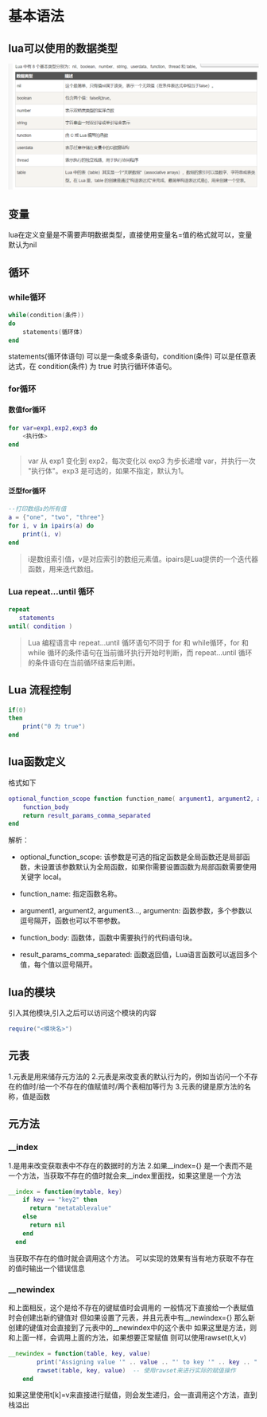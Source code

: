 # 基本语法

## lua可以使用的数据类型

![lua数据类型](../../图片/lua数据类型.png
)

## 变量

lua在定义变量是不需要声明数据类型，直接使用变量名=值的格式就可以，变量默认为nil

## 循环

### while循环

```lua
while(condition(条件))
do
    statements(循环体)
end
```

 statements(循环体语句) 可以是一条或多条语句，condition(条件) 可以是任意表达式，在 condition(条件) 为 true 时执行循环体语句。

### for循环

#### 数值for循环

```lua
for var=exp1,exp2,exp3 do  
    <执行体>  
end 
```

>var 从 exp1 变化到 exp2，每次变化以 exp3 为步长递增 var，并执行一次 "执行体"。exp3 是可选的，如果不指定，默认为1。

#### 泛型for循环

```lua
--打印数组a的所有值  
a = {"one", "two", "three"}
for i, v in ipairs(a) do
    print(i, v)
end 
```

>i是数组索引值，v是对应索引的数组元素值。ipairs是Lua提供的一个迭代器函数，用来迭代数组。

### Lua repeat...until 循环

```lua
repeat
   statements
until( condition )
```

>Lua 编程语言中 repeat...until 循环语句不同于 for 和 while循环，for 和 while 循环的条件语句在当前循环执行开始时判断，而 repeat...until 循环的条件语句在当前循环结束后判断。

## Lua 流程控制

```lua
if(0)
then
    print("0 为 true")
end
```

## lua函数定义

格式如下

```lua
optional_function_scope function function_name( argument1, argument2, argument3..., argumentn)
    function_body
    return result_params_comma_separated
end
```

解析：

- optional_function_scope: 该参数是可选的指定函数是全局函数还是局部函数，未设置该参数默认为全局函数，如果你需要设置函数为局部函数需要使用关键字 local。

- function_name: 指定函数名称。

- argument1, argument2, argument3..., argumentn: 函数参数，多个参数以逗号隔开，函数也可以不带参数。

- function_body: 函数体，函数中需要执行的代码语句块。

- result_params_comma_separated: 函数返回值，Lua语言函数可以返回多个值，每个值以逗号隔开。

## lua的模块

引入其他模块,引入之后可以访问这个模块的内容

```lua
require("<模块名>")
```

## 元表

1.元表是用来储存元方法的
2.元表是来改变表的默认行为的，例如当访问一个不存在的值时/给一个不存在的值赋值时/两个表相加等行为
3.元表的键是原方法的名称，值是函数

## 元方法

### __index

1.是用来改变获取表中不存在的数据时的方法
2.如果__index={} 是一个表而不是一个方法，当获取不存在的值时就会来__index里面找，如果这里是一个方法

```lua
__index = function(mytable, key)
    if key == "key2" then
      return "metatablevalue"
    else
      return nil
    end
  end
```

当获取不存在的值时就会调用这个方法。
可以实现的效果有当有地方获取不存在的值时输出一个错误信息

### __newindex

和上面相反，这个是给不存在的键赋值时会调用的
一般情况下直接给一个表赋值时会创建出新的键值对
但如果设置了元表，并且元表中有__newindex={}
那么新创建的键值对会直接到了元表中的__newindex中的这个表中
如果这里是方法，则和上面一样，会调用上面的方法，如果想要正常赋值
则可以使用rawset(t,k,v)

```lua
__newindex = function(table, key, value)
        print("Assigning value '" .. value .. "' to key '" .. key .. "'.")
        rawset(table, key, value)  -- 使用rawset来进行实际的赋值操作
    end
```

如果这里使用t[k]=v来直接进行赋值，则会发生递归，会一直调用这个方法，直到栈溢出
